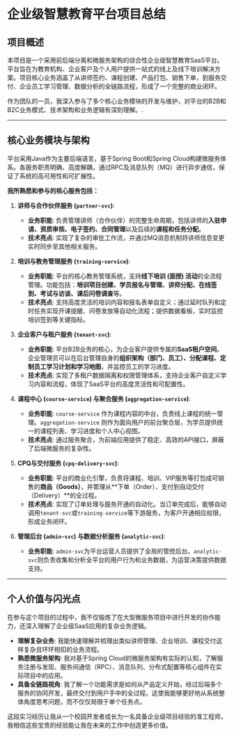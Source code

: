 # 企业级智慧教育平台项目总结

## 项目概述

本项目是一个采用前后端分离和微服务架构的综合性企业级智慧教育SaaS平台。平台旨在为教育机构、企业客户及个人用户提供一站式的线上及线下培训解决方案。项目核心业务涵盖了从讲师签约、课程创建、产品打包、销售下单，到服务交付、企业员工学习管理、数据分析的全链路流程，形成了一个完整的商业闭环。

作为团队的一员，我深入参与了多个核心业务模块的开发与维护，对平台的B2B和B2C业务模式、技术架构和业务逻辑有深刻理解。.

---

## 核心业务模块与架构

平台采用Java作为主要后端语言，基于Spring Boot和Spring Cloud构建微服务体系。各服务职责明确、高度解耦，通过RPC及消息队列（MQ）进行异步通信，保证了系统的高可用性和可扩展性。

**我所熟悉和参与的核心服务包括：**

1.  **讲师与合作伙伴服务 (`partner-svc`)**:
    *   **业务职能**: 负责管理讲师（合作伙伴）的完整生命周期，包括讲师的**入驻申请、资质审核、电子签约、合同管理**以及后续的**课程和任务分配**。
    *   **技术亮点**: 实现了复杂的审批工作流，并通过MQ消息机制将讲师信息变更实时同步至其他相关服务。

2.  **培训与教务管理服务 (`training-service`)**:
    *   **业务职能**: 平台的核心教务管理系统，支持**线下培训 (面授) 活动**的全流程管理。功能包括：**培训项目创建、学员报名与管理、讲师分配、在线签到、考试与访谈、课后问卷调查**等。
    *   **技术亮点**: 支持高度灵活的培训内容和报名表单自定义；通过延时队列和定时任务实现开课提醒、问卷发放等自动化流程；提供数据看板，实时监控培训签到等关键指标。

3.  **企业客户与租户服务 (`tenant-svc`)**:
    *   **业务职能**: 平台B2B业务的核心，为企业客户提供专属的**SaaS租户空间**。企业管理员可以在后台管理自身的**组织架构（部门、员工）、分配课程、定制员工学习计划和学习地图**，并监控员工的学习进度。
    *   **技术亮点**: 实现了多租户数据隔离和权限管理体系，支持企业客户自定义学习内容和流程，体现了SaaS平台的高度灵活性和可配置性。

4.  **课程中心 (`course-service`) 与聚合服务 (`aggregation-service`)**:
    *   **业务职能**: `course-service` 作为课程内容的中台，负责线上课程的统一管理。`aggregation-service` 则作为面向用户的前台聚合层，为学员提供统一的课程列表、学习进度和个人中心视图。
    *   **技术亮点**: 通过服务聚合，为前端应用提供了稳定、高效的API接口，屏蔽了后端微服务的复杂性。

5.  **CPQ与交付服务 (`cpq-delivery-svc`)**:
    *   **业务职能**: 平台的商业化引擎，负责将课程、培训、VIP服务等打包成可销售的**商品（Goods）**，并管理从**下单（Order）、支付到自动交付（Delivery）**的全过程。
    *   **技术亮点**: 实现了订单处理与服务开通的自动化。当订单完成后，能够自动调用`tenant-svc`或`training-service`等下游服务，为客户开通相应权限，形成业务闭环。

6.  **管理后台 (`admin-svc`) 与数据分析服务 (`analytic-svc`)**:
    *   **业务职能**: `admin-svc`为平台运营人员提供了全局的管控后台。`analytic-svc`则负责收集和分析全平台的用户行为和业务数据，为运营决策提供数据支持。

---

## 个人价值与闪光点

在参与这个项目的过程中，我不仅锻炼了在大型微服务项目中进行开发的协作能力，还深入理解了企业级SaaS应用的复杂业务逻辑。

*   **理解复杂业务**: 我能快速理解并梳理出类似讲师管理、企业培训、课程交付这样复杂且环环相扣的业务流程。
*   **熟悉微服务架构**: 我对基于Spring Cloud的微服务架构有实际的认知，了解服务注册与发现、服务间通信（RPC）、消息队列、分布式配置等核心组件在实际项目中的应用。
*   **具备全链路视角**: 我了解一个功能需求是如何从产品定义开始，经过后端多个服务的协同开发，最终交付到用户手中的全过程。这使我能够更好地从系统整体角度思考问题，而不仅仅局限于单个任务点。

这段实习经历让我从一个校园开发者成长为一名具备企业级项目经验的准工程师，我相信这些宝贵的经验能让我在未来的工作中创造更多价值。 